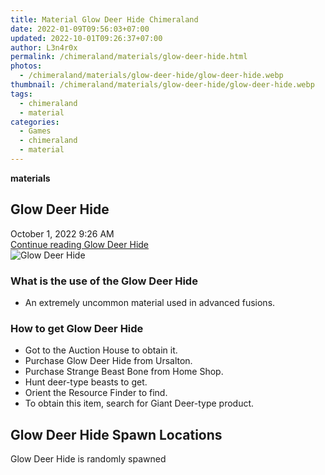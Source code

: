 ```yaml
---
title: Material Glow Deer Hide Chimeraland
date: 2022-01-09T09:56:03+07:00
updated: 2022-10-01T09:26:37+07:00
author: L3n4r0x
permalink: /chimeraland/materials/glow-deer-hide.html
photos:
  - /chimeraland/materials/glow-deer-hide/glow-deer-hide.webp
thumbnail: /chimeraland/materials/glow-deer-hide/glow-deer-hide.webp
tags:
  - chimeraland
  - material
categories:
  - Games
  - chimeraland
  - material
---
```


<section id="bootstrap-wrapper">
  <link
    rel="stylesheet"
    href="https://rawcdn.githack.com/dimaslanjaka/Web-Manajemen/0c3b5aa1813bd4abcd2c11bf3e37928b15c28664/css/bootstrap-5-3-0-alpha3-wrapper.css"
  />
  <div
    class="row g-0 border rounded overflow-hidden flex-md-row mb-4 shadow-sm position-relative bg-light text-dark"
  >
    <div class="col p-4 d-flex flex-column position-static">
      <strong class="d-inline-block mb-2 text-success">materials</strong>
      <h2 class="mb-0">Glow Deer Hide</h2>
      <div class="mb-1 text-muted">October 1, 2022 9:26 AM</div>
      <a
        href="/chimeraland/materials/glow-deer-hide.html"
        class="stretched-link d-none"
        >Continue reading Glow Deer Hide</a
      >
    </div>
    <div class="col-auto d-none d-lg-block">
      <img
        src="/chimeraland/materials/glow-deer-hide/glow-deer-hide.webp"
        alt="Glow Deer Hide"
      />
    </div>
  </div>
  <div class="row bg-light text-dark">
    <div class="col-lg-6 col-12 mb-2">
      <div class="card">
        <div class="card-body">
          <h3 class="card-title">What is the use of the Glow Deer Hide</h3>
          <div class="card-text">
            <ul>
              <li>An extremely uncommon material used in advanced fusions.</li>
            </ul>
          </div>
        </div>
      </div>
    </div>
    <div class="col-lg-6 col-12 mb-2">
      <div class="card">
        <div class="card-body">
          <h3 class="card-title">How to get Glow Deer Hide</h3>
          <div class="card-text">
            <ul>
              <li>Got to the Auction House to obtain it.</li>
              <li>Purchase Glow Deer Hide from Ursalton.</li>
              <li>Purchase Strange Beast Bone from Home Shop.</li>
              <li>Hunt deer-type beasts to get.</li>
              <li>Orient the Resource Finder to find.</li>
              <li>To obtain this item, search for Giant Deer-type product.</li>
            </ul>
          </div>
        </div>
      </div>
    </div>
    <div class="col-12 mb-2">
      <h2>Glow Deer Hide Spawn Locations</h2>
      <p>Glow Deer Hide is randomly spawned</p>
    </div>
  </div>
</section>